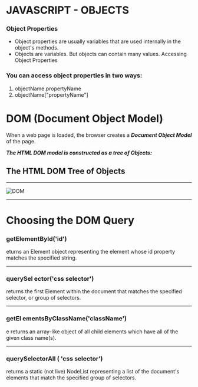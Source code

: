 # JAVASCRIPT - OBJECTS 

### Object Properties
-  Object properties are usually variables that are used internally in the object's methods.
- Objects are variables. But objects can contain many values.
Accessing Object Properties

### You can access object properties in two ways:
1. objectName.propertyName
1. objectName["propertyName"]

# DOM (Document Object Model)


When a web page is loaded, the browser creates a ***Document Object Model*** of the page.

***The HTML DOM model is constructed as a tree of Objects:***

## The HTML DOM Tree of Objects
-----------------

![DOM](https://www.w3schools.com/js/pic_htmltree.gif)

____________________________

# Choosing the **DOM** Query

### getElementByld('id')

eturns an Element object representing the element whose id property matches the specified string. 

---------------

### querySel ector('css selector') 

returns the first Element within the document that matches the specified selector, or group of selectors.

------------------

### getEl ementsByClassName('className')

e returns an array-like object of all child elements which have all of the given class name(s).

--------

### querySelectorAll ( 'css selector') 

 returns a static (not live) NodeList representing a list of the document's elements that match the specified group of selectors.

 